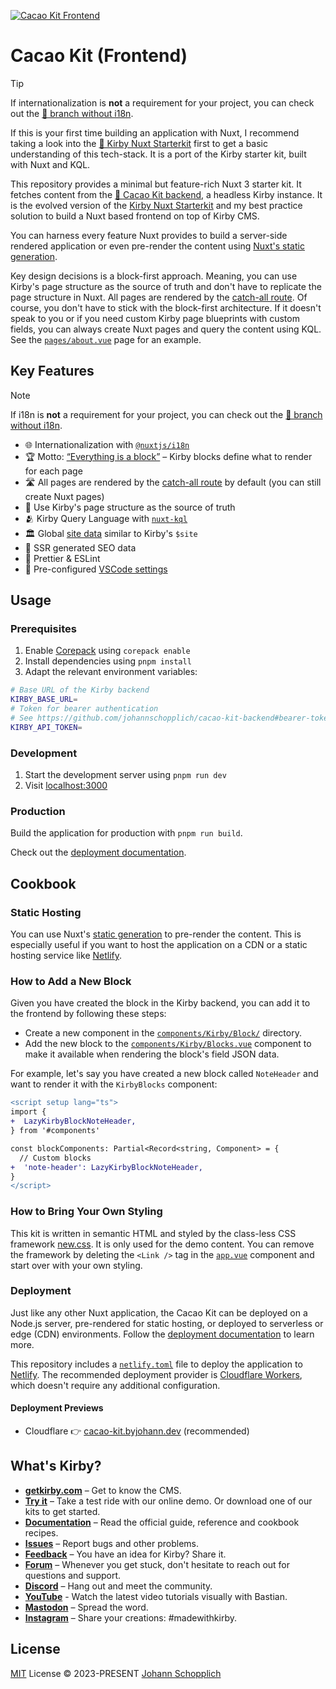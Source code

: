 [![Cacao Kit Frontend](./.github/og-image.png)](https://cacao-kit.byjohann.dev)

# Cacao Kit (Frontend)

> [!TIP]
> If internationalization is **not** a requirement for your project, you can check out the [🧱 branch without i18n](https://github.com/johannschopplich/cacao-kit-frontend/compare/main...chore/without-i18n).
>
> If this is your first time building an application with Nuxt, I recommend taking a look into the [💚 Kirby Nuxt Starterkit](https://github.com/johannschopplich/kirby-nuxt-starterkit) first to get a basic understanding of this tech-stack. It is a port of the Kirby starter kit, built with Nuxt and KQL.

This repository provides a minimal but feature-rich Nuxt 3 starter kit. It fetches content from the [🍫 Cacao Kit backend](https://github.com/johannschopplich/cacao-kit-backend), a headless Kirby instance. It is the evolved version of the [Kirby Nuxt Starterkit](https://github.com/johannschopplich/kirby-nuxt-starterkit) and my best practice solution to build a Nuxt based frontend on top of Kirby CMS.

You can harness every feature Nuxt provides to build a server-side rendered application or even pre-render the content using [Nuxt's static generation](https://nuxt.com/docs/getting-started/deployment#static-hosting).

Key design decisions is a block-first approach. Meaning, you can use Kirby's page structure as the source of truth and don't have to replicate the page structure in Nuxt. All pages are rendered by the [catch-all route](./pages/[...slug].vue). Of course, you don't have to stick with the block-first architecture.
If it doesn't speak to you or if you need custom Kirby page blueprints with custom fields, you can always create Nuxt pages and query the content using KQL. See the [`pages/about.vue`](./pages/about.vue) page for an example.

## Key Features

> [!NOTE]
> If i18n is **not** a requirement for your project, you can check out the [🧱 branch without i18n](https://github.com/johannschopplich/cacao-kit-frontend/compare/main...chore/without-i18n).

- 🌐 Internationalization with [`@nuxtjs/i18n`](https://github.com/nuxt-modules/i18n)
- 🏆 Motto: [“Everything is a block”](./components/Kirby/Block/) – Kirby blocks define what to render for each page
- 🛣️ All pages are rendered by the [catch-all route](./pages/[...slug].vue) by default (you can still create Nuxt pages)
- 🌌 Use Kirby's page structure as the source of truth
- 🫂 Kirby Query Language with [`nuxt-kql`](https://nuxt-kql.byjohann.dev)
- 🏛 Global [site data](./plugins/site.ts) similar to Kirby's `$site`
- 🔎 SSR generated SEO data
- 📐 Prettier & ESLint
- 🔢 Pre-configured [VSCode settings](./.vscode/settings.json)

## Usage

### Prerequisites

1. Enable [Corepack](https://github.com/nodejs/corepack) using `corepack enable`
2. Install dependencies using `pnpm install`
3. Adapt the relevant environment variables:

```bash
# Base URL of the Kirby backend
KIRBY_BASE_URL=
# Token for bearer authentication
# See https://github.com/johannschopplich/cacao-kit-backend#bearer-token
KIRBY_API_TOKEN=
```

### Development

1. Start the development server using `pnpm run dev`
2. Visit [localhost:3000](http://localhost:3000/)

### Production

Build the application for production with `pnpm run build`.

Check out the [deployment documentation](https://nuxt.com/docs/getting-started/deployment).

## Cookbook

### Static Hosting

You can use Nuxt's [static generation](https://nuxt.com/docs/getting-started/deployment#static-hosting) to pre-render the content. This is especially useful if you want to host the application on a CDN or a static hosting service like [Netlify](https://www.netlify.com).

### How to Add a New Block

Given you have created the block in the Kirby backend, you can add it to the frontend by following these steps:

- Create a new component in the [`components/Kirby/Block/`](./components/Kirby/Block/) directory.
- Add the new block to the [`components/Kirby/Blocks.vue`](./components/Kirby/Blocks.vue) component to make it available when rendering the block's field JSON data.

For example, let's say you have created a new block called `NoteHeader` and want to render it with the `KirbyBlocks` component:

```diff
<script setup lang="ts">
import {
+  LazyKirbyBlockNoteHeader,
} from '#components'

const blockComponents: Partial<Record<string, Component> = {
  // Custom blocks
+  'note-header': LazyKirbyBlockNoteHeader,
}
</script>
```

### How to Bring Your Own Styling

This kit is written in semantic HTML and styled by the class-less CSS framework [new.css](https://newcss.net/). It is only used for the demo content. You can remove the framework by deleting the `<Link />` tag in the [`app.vue`](./app.vue) component and start over with your own styling.

### Deployment

Just like any other Nuxt application, the Cacao Kit can be deployed on a Node.js server, pre-rendered for static hosting, or deployed to serverless or edge (CDN) environments. Follow the [deployment documentation](https://nuxt.com/docs/getting-started/deployment) to learn more.

This repository includes a [`netlify.toml`](./netlify.toml) file to deploy the application to [Netlify](https://www.netlify.com). The recommended deployment provider is [Cloudflare Workers](https://workers.cloudflare.com), which doesn't require any additional configuration.

#### Deployment Previews

- Cloudflare 👉 [cacao-kit.byjohann.dev](https://cacao-kit.byjohann.dev) (recommended)

## What's Kirby?

- **[getkirby.com](https://getkirby.com)** – Get to know the CMS.
- **[Try it](https://getkirby.com/try)** – Take a test ride with our online demo. Or download one of our kits to get started.
- **[Documentation](https://getkirby.com/docs/guide)** – Read the official guide, reference and cookbook recipes.
- **[Issues](https://github.com/getkirby/kirby/issues)** – Report bugs and other problems.
- **[Feedback](https://feedback.getkirby.com)** – You have an idea for Kirby? Share it.
- **[Forum](https://forum.getkirby.com)** – Whenever you get stuck, don't hesitate to reach out for questions and support.
- **[Discord](https://chat.getkirby.com)** – Hang out and meet the community.
- **[YouTube](https://youtube.com/kirbyCasts)** - Watch the latest video tutorials visually with Bastian.
- **[Mastodon](https://mastodon.social/@getkirby)** – Spread the word.
- **[Instagram](https://www.instagram.com/getkirby/)** – Share your creations: #madewithkirby.

## License

[MIT](./LICENSE) License © 2023-PRESENT [Johann Schopplich](https://github.com/johannschopplich)

